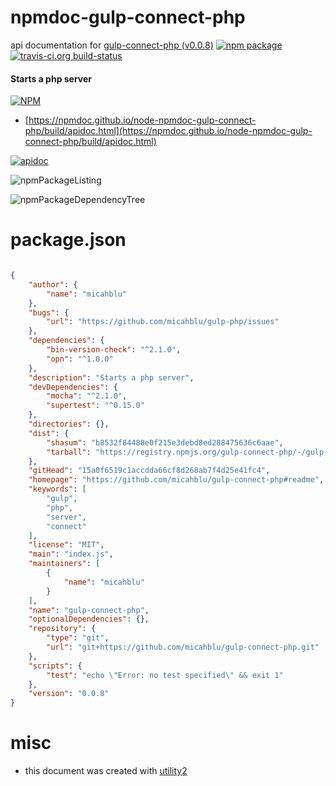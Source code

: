 # npmdoc-gulp-connect-php

api documentation for  [gulp-connect-php (v0.0.8)](https://github.com/micahblu/gulp-connect-php#readme)  [![npm package](https://img.shields.io/npm/v/npmdoc-gulp-connect-php.svg?style=flat-square)](https://www.npmjs.org/package/npmdoc-gulp-connect-php) [![travis-ci.org build-status](https://api.travis-ci.org/npmdoc/node-npmdoc-gulp-connect-php.svg)](https://travis-ci.org/npmdoc/node-npmdoc-gulp-connect-php)
#### Starts a php server

[![NPM](https://nodei.co/npm/gulp-connect-php.png?downloads=true&downloadRank=true&stars=true)](https://www.npmjs.com/package/gulp-connect-php)

- [https://npmdoc.github.io/node-npmdoc-gulp-connect-php/build/apidoc.html](https://npmdoc.github.io/node-npmdoc-gulp-connect-php/build/apidoc.html)

[![apidoc](https://npmdoc.github.io/node-npmdoc-gulp-connect-php/build/screenCapture.buildCi.browser.%252Ftmp%252Fbuild%252Fapidoc.html.png)](https://npmdoc.github.io/node-npmdoc-gulp-connect-php/build/apidoc.html)

![npmPackageListing](https://npmdoc.github.io/node-npmdoc-gulp-connect-php/build/screenCapture.npmPackageListing.svg)

![npmPackageDependencyTree](https://npmdoc.github.io/node-npmdoc-gulp-connect-php/build/screenCapture.npmPackageDependencyTree.svg)



# package.json

```json

{
    "author": {
        "name": "micahblu"
    },
    "bugs": {
        "url": "https://github.com/micahblu/gulp-php/issues"
    },
    "dependencies": {
        "bin-version-check": "^2.1.0",
        "opn": "^1.0.0"
    },
    "description": "Starts a php server",
    "devDependencies": {
        "mocha": "^2.1.0",
        "supertest": "^0.15.0"
    },
    "directories": {},
    "dist": {
        "shasum": "b8532f84488e0f215e3debd8ed288475636c6aae",
        "tarball": "https://registry.npmjs.org/gulp-connect-php/-/gulp-connect-php-0.0.8.tgz"
    },
    "gitHead": "15a0f6519c1accdda66cf8d268ab7f4d25e41fc4",
    "homepage": "https://github.com/micahblu/gulp-connect-php#readme",
    "keywords": [
        "gulp",
        "php",
        "server",
        "connect"
    ],
    "license": "MIT",
    "main": "index.js",
    "maintainers": [
        {
            "name": "micahblu"
        }
    ],
    "name": "gulp-connect-php",
    "optionalDependencies": {},
    "repository": {
        "type": "git",
        "url": "git+https://github.com/micahblu/gulp-connect-php.git"
    },
    "scripts": {
        "test": "echo \"Error: no test specified\" && exit 1"
    },
    "version": "0.0.8"
}
```



# misc
- this document was created with [utility2](https://github.com/kaizhu256/node-utility2)
